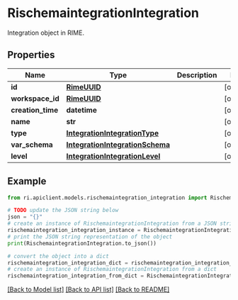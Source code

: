 # RischemaintegrationIntegration

Integration object in RIME.

## Properties

Name | Type | Description | Notes
------------ | ------------- | ------------- | -------------
**id** | [**RimeUUID**](RimeUUID.md) |  | [optional] 
**workspace_id** | [**RimeUUID**](RimeUUID.md) |  | [optional] 
**creation_time** | **datetime** |  | [optional] 
**name** | **str** |  | [optional] 
**type** | [**IntegrationIntegrationType**](IntegrationIntegrationType.md) |  | [optional] 
**var_schema** | [**IntegrationIntegrationSchema**](IntegrationIntegrationSchema.md) |  | [optional] 
**level** | [**IntegrationIntegrationLevel**](IntegrationIntegrationLevel.md) |  | [optional] 

## Example

```python
from ri.apiclient.models.rischemaintegration_integration import RischemaintegrationIntegration

# TODO update the JSON string below
json = "{}"
# create an instance of RischemaintegrationIntegration from a JSON string
rischemaintegration_integration_instance = RischemaintegrationIntegration.from_json(json)
# print the JSON string representation of the object
print(RischemaintegrationIntegration.to_json())

# convert the object into a dict
rischemaintegration_integration_dict = rischemaintegration_integration_instance.to_dict()
# create an instance of RischemaintegrationIntegration from a dict
rischemaintegration_integration_from_dict = RischemaintegrationIntegration.from_dict(rischemaintegration_integration_dict)
```
[[Back to Model list]](../README.md#documentation-for-models) [[Back to API list]](../README.md#documentation-for-api-endpoints) [[Back to README]](../README.md)

